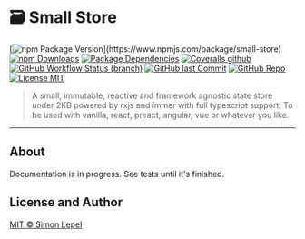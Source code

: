 # 🗃 Small Store

[![npm Package Version](https://img.shields.io/npm/v/small-store?)](https://www.npmjs.com/package/small-store)
[![npm Downloads](https://img.shields.io/npm/dw/small-store?color=gold)](https://www.npmjs.com/package/small-store)
[![Package Dependencies](https://img.shields.io/david/simbo/small-store?label=deps)](https://www.npmjs.com/package/small-store?activeTab=dependencies)
[![Coveralls github](https://img.shields.io/coveralls/github/simbo/small-store)](https://coveralls.io/github/simbo/small-store)
[![GitHub Workflow Status (branch)](https://img.shields.io/github/workflow/status/simbo/small-store/CI/master)](https://github.com/simbo/small-store/actions?query=workflow%3ACI)
[![GitHub last Commit](https://img.shields.io/github/last-commit/simbo/small-store/master)](https://github.com/simbo/small-store/commits/master)
[![GitHub Repo](https://img.shields.io/badge/repo-public-87ceeb)](https://github.com/simbo/small-store)
[![License MIT](https://img.shields.io/badge/license-MIT-4cc552)](http://simbo.mit-license.org/)

> A small, immutable, reactive and framework agnostic state store under 2KB
> powered by rxjs and immer with full typescript support. To be used with
> vanilla, react, preact, angular, vue or whatever you like.

---

## About

Documentation is in progress. See tests until it's finished.

## License and Author

[MIT &copy; Simon Lepel](http://simbo.mit-license.org/)
